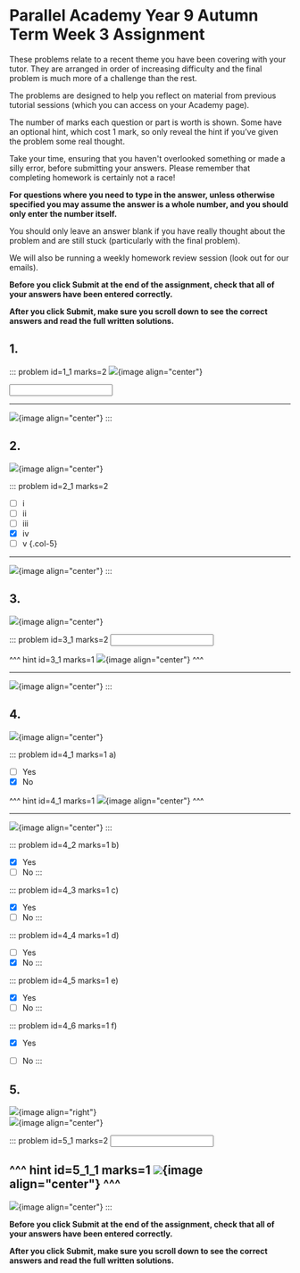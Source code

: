 # Parallel Academy Year 9 Autumn Term Week 3 Assignment

These problems relate to a recent theme you have been covering with your tutor. They are arranged in order of increasing difficulty and the final problem is much more of a challenge than the rest.  

The problems are designed to help you reflect on material from previous tutorial sessions (which you can access on your Academy page).  

The number of marks each question or part is worth is shown. Some have an optional hint, which cost 1 mark, so only reveal the hint if you’ve given the problem some real thought.   

Take your time, ensuring that you haven't overlooked something or made a silly error, before submitting your answers. Please remember that completing homework is certainly not a race!  

**For questions where you need to type in the answer, unless otherwise specified you may assume the answer is a whole number, and you should only enter the number itself.**  

You should only leave an answer blank if you have really thought about the problem and are still stuck (particularly with the final problem).  

We will also be running a weekly homework review session (look out for our emails).  

**Before you click Submit at the end of the assignment, check that all of your answers have been entered correctly.** 
  
**After you click Submit, make sure you scroll down to see the correct answers and read the full written solutions.**  

## 1.	

::: problem id=1_1 marks=2
![](/resources/academy-9aut-week-3/q1.png){image align="center"}  

<input type="number" solution="24999999"/>  
 
---

![](/resources/academy-9aut-week-3/s1.png){image align="center"}
:::  


## 2.
![](/resources/academy-9aut-week-3/q2.png){image align="center"}  

::: problem id=2_1 marks=2
* [ ] i
* [ ] ii
* [ ] iii
* [x] iv
* [ ] v
{.col-5}

---

![](/resources/academy-9aut-week-3/s2.png){image align="center"}
:::  


## 3.
![](/resources/academy-9aut-week-3/q3.png){image align="center"}  

::: problem id=3_1 marks=2
<input type="number" solution="18"/>  

^^^ hint id=3_1 marks=1
![](/resources/academy-9aut-week-3/h3.png){image align="center"} 
^^^  

---

![](/resources/academy-9aut-week-3/s3.png){image align="center"}
:::  


## 4.
![](/resources/academy-9aut-week-3/q4.png){image align="center"}  

::: problem id=4_1 marks=1
a) 
* [ ] Yes
* [x] No

^^^ hint id=4_1 marks=1
![](/resources/academy-9aut-week-3/h4.png){image align="center"} 
^^^  

---

![](/resources/academy-9aut-week-3/s4.png){image align="center"}
:::  

::: problem id=4_2 marks=1
b) 
* [x] Yes
* [ ] No
:::   

::: problem id=4_3 marks=1
c) 
* [x] Yes
* [ ] No
:::   

::: problem id=4_4 marks=1
d)
* [ ] Yes
* [x] No
:::   

::: problem id=4_5 marks=1
e)
* [x] Yes
* [ ] No
:::   

::: problem id=4_6 marks=1
f)
* [x] Yes
* [ ] No
:::  


## 5.
![](/resources/academy-4-week-2/4-skull.png){image align="right"}  
![](/resources/academy-9aut-week-3/q5.png){image align="center"}  

::: problem id=5_1 marks=2
<input type="number" solution="6"/> 

^^^ hint id=5_1_1 marks=1
![](/resources/academy-9aut-week-3/h5.png){image align="center"} 
^^^  
---

![](/resources/academy-9aut-week-3/s5.png){image align="center"}
:::  

**Before you click Submit at the end of the assignment, check that all of your answers have been entered correctly.** 
  
**After you click Submit, make sure you scroll down to see the correct answers and read the full written solutions.**  
